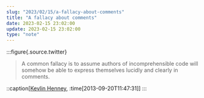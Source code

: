 ```yaml
---
slug: "2023/02/15/a-fallacy-about-comments"
title: "A fallacy about comments"
date: 2023-02-15 23:02:00
update: 2023-02-15 23:02:00
type: "note"
---
```


:::figure{.source.twitter}
> A common fallacy is to assume authors of incomprehensible code will somehow be able to express themselves lucidly and clearly in comments.

::caption[[Kevlin Henney](https://twitter.com/KevlinHenney/status/381021802941906944), :time[2013-09-20T11:47:31]]
:::
